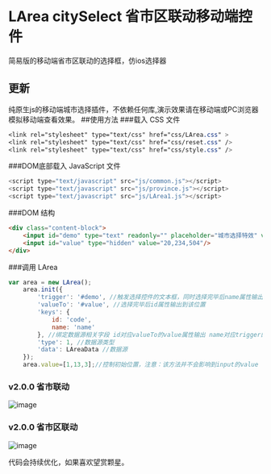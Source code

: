 # LArea citySelect 省市区联动移动端控件
简易版的移动端省市区联动的选择框，仿ios选择器
## 更新
纯原生js的移动端城市选择插件，不依赖任何库,演示效果请在移动端或PC浏览器模拟移动端查看效果。
##使用方法
###载入 CSS 文件
```css
<link rel="stylesheet" type="text/css" href="css/LArea.css" >
<link rel="stylesheet" type="text/css" href="css/reset.css" />
<link rel="stylesheet" type="text/css" href="css/style.css" />
```

###DOM底部载入 JavaScript 文件
```javascript
<script type="text/javascript" src="js/common.js"></script>
<script type="text/javascript" src="js/province.js"></script>
<script type="text/javascript" src="js/LArea1.js"></script>
```

###DOM 结构
```html
<div class="content-block">
    <input id="demo" type="text" readonly="" placeholder="城市选择特效" value="广东省,深圳市"/>
    <input id="value" type="hidden" value="20,234,504"/>
</div>
```

###调用 LArea
```javascript
var area = new LArea();
    area.init({
        'trigger': '#demo', //触发选择控件的文本框，同时选择完毕后name属性输出到该位置
        'valueTo': '#value', //选择完毕后id属性输出到该位置
        'keys': {
            id: 'code',
            name: 'name'
        }, //绑定数据源相关字段 id对应valueTo的value属性输出 name对应trigger的value属性输出
        'type': 1, //数据源类型
        'data': LAreaData //数据源
    });
    area.value=[1,13,3];//控制初始位置，注意：该方法并不会影响到input的value
```

### v2.0.0 省市联动
![image](https://github.com/godkillerdan/LArea-citySelect/blob/master/LArea_citySelect/img/sketch_01.jpg)
### v2.0.0 省市区联动
![image](https://github.com/godkillerdan/LArea-citySelect/blob/master/LArea_citySelect/img/sketch_02.jpg)

代码会持续优化，如果喜欢望赏颗星。

